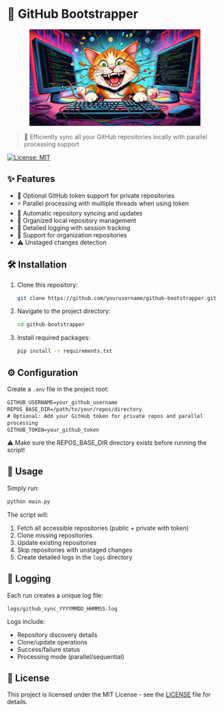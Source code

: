 # 🔄 GitHub Bootstrapper

<p align="center">
  <img src="logo.jpg" alt="PDF Merger Logo" width="400"/>
</p>

> 🔄 Efficiently sync all your GitHub repositories locally with parallel processing support

[![License: MIT](https://img.shields.io/badge/License-MIT-yellow.svg)](https://opensource.org/licenses/MIT)

## ✨ Features

- 🔑 Optional GitHub token support for private repositories
- ⚡ Parallel processing with multiple threads when using token
- 🔄 Automatic repository syncing and updates
- 📁 Organized local repository management
- 📝 Detailed logging with session tracking
- 🏢 Support for organization repositories
- ⚠️ Unstaged changes detection

## 🛠️ Installation

1. Clone this repository:
   ```sh
   git clone https://github.com/yourusername/github-bootstrapper.git
   ```
2. Navigate to the project directory:
   ```sh
   cd github-bootstrapper
   ```
3. Install required packages:
   ```sh
   pip install -r requirements.txt
   ```

## ⚙️ Configuration

Create a `.env` file in the project root:

```properties
GITHUB_USERNAME=your_github_username
REPOS_BASE_DIR=/path/to/your/repos/directory
# Optional: Add your GitHub token for private repos and parallel processing
GITHUB_TOKEN=your_github_token
```

⚠️ Make sure the REPOS_BASE_DIR directory exists before running the script!

## 🚀 Usage

Simply run:
```sh
python main.py
```

The script will:
1. Fetch all accessible repositories (public + private with token)
2. Clone missing repositories
3. Update existing repositories
4. Skip repositories with unstaged changes
5. Create detailed logs in the `logs` directory

## 📝 Logging

Each run creates a unique log file:
```
logs/github_sync_YYYYMMDD_HHMMSS.log
```

Logs include:
- Repository discovery details
- Clone/update operations
- Success/failure status
- Processing mode (parallel/sequential)

## 📄 License

This project is licensed under the MIT License - see the [LICENSE](LICENSE) file for details.
